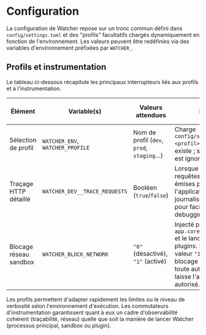 # Configuration

La configuration de Watcher repose sur un tronc commun défini dans `config/settings.toml` et des "profils" facultatifs chargés dynamiquement en fonction de l'environnement. Les valeurs peuvent être redéfinies via des variables d'environnement préfixées par `WATCHER_`.

## Profils et instrumentation

Le tableau ci-dessous récapitule les principaux interrupteurs liés aux profils et à l'instrumentation.

| Élément | Variable(s) | Valeurs attendues | Effet | Valeur par défaut |
| --- | --- | --- | --- | --- |
| Sélection de profil | `WATCHER_ENV`, `WATCHER_PROFILE` | Nom de profil (`dev`, `prod`, `staging`…) | Charge `config/settings.<profil>.toml` s'il existe ; sinon le profil est ignoré. | *(aucune)* |
| Traçage HTTP détaillé | `WATCHER_DEV__TRACE_REQUESTS` | Booléen (`true`/`false`) | Lorsque `true`, les requêtes HTTP émises par l'application sont journalisées en détail pour faciliter le debugging. | `false` |
| Blocage réseau sandbox | `WATCHER_BLOCK_NETWORK` | `"0"` (désactivé), `"1"` (activé) | Injecté par `app.core.sandbox.run` et le lanceur de plugins. Seule la valeur `"1"` active le blocage réseau ; toute autre valeur laisse l'accès réseau autorisé. | `"0"` |

Les profils permettent d'adapter rapidement les limites ou le niveau de verbosité selon l'environnement d'exécution. Les commutateurs d'instrumentation garantissent quant à eux un cadre d'observabilité cohérent (traçabilité, réseau) quelle que soit la manière de lancer Watcher (processus principal, sandbox ou plugin).
